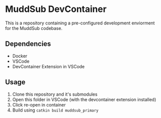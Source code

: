 # MuddSub DevContainer

This is a repository containing a pre-configured development enviorment for the MuddSub codebase.

## Dependencies
- Docker
- VSCode
- DevContainer Extension in VSCode

## Usage
1. Clone this repository and it's submodules
1. Open this folder in VSCode (with the devcontainer extension installed)
1. Click re-open in container
1. Build using `catkin build muddsub_primary`

